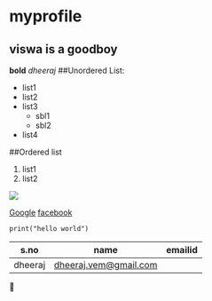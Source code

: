# myprofile
## viswa is a goodboy
**bold**
*dheeraj*
##Unordered List:
* list1
* list2
* list3
  * sbl1
  * sbl2
* list4


##Ordered list
1. list1
2. list2

![](https://www.history.com/.image/t_share/MTU3ODc5MDg3NTA5MDg3NTYx/taj-mahal-2.jpg)



[Google](https://www.google.com)
[facebook](https://www.facebook.com)


```
print("hello world")
```


s.no|name|emailid
-----|-----|----------
dheeraj|dheeraj.vem@gmail.com



:dancer:
